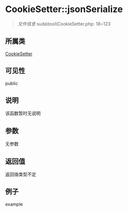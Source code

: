 # CookieSetter::jsonSerialize

> *文件信息* suda\tool\CookieSetter.php: 18~123
## 所属类 

[CookieSetter](../CookieSetter.md)

## 可见性

  public  
## 说明

该函数暂时无说明

## 参数

无参数

## 返回值
返回值类型不定

## 例子

example